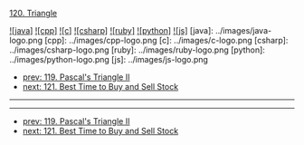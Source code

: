 [120. Triangle](https://leetcode.com/problems/triangle/)

[![java]](../java/120-triangle.md)
[![cpp]](../cpp/120-triangle.md)
[![c]](../c/120-triangle.md)
[![csharp]](../csharp/120-triangle.md)
[![ruby]](../ruby/120-triangle.md)
[![python]](../python/120-triangle.md)
[![js]](../js/120-triangle.md)
[java]: ../images/java-logo.png
[cpp]: ../images/cpp-logo.png
[c]: ../images/c-logo.png
[csharp]: ../images/csharp-logo.png
[ruby]: ../images/ruby-logo.png
[python]: ../images/python-logo.png
[js]: ../images/js-logo.png

- [prev: 119. Pascal's Triangle II](119-pascals-triangle-ii.md)
- [next: 121. Best Time to Buy and Sell Stock](121-best-time-to-buy-and-sell-stock.md)

---



---

- [prev: 119. Pascal's Triangle II](119-pascals-triangle-ii.md)
- [next: 121. Best Time to Buy and Sell Stock](121-best-time-to-buy-and-sell-stock.md)
